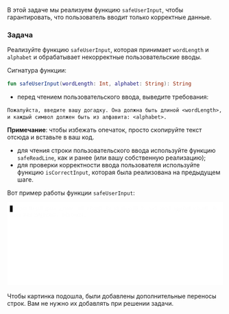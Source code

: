В этой задаче мы реализуем функцию `safeUserInput`, чтобы гарантировать, что пользователь вводит только корректные данные.

### Задача

Реализуйте функцию `safeUserInput`,
которая принимает `wordLength` и `alphabet`
и обрабатывает некорректные пользовательские вводы.

<div class="hint" title="Нажмите, чтобы увидеть новую сигнатуру функции safeUserInput">

Сигнатура функции:
```kotlin
fun safeUserInput(wordLength: Int, alphabet: String): String
```
</div>

- перед чтением пользовательского ввода, выведите требования:

```text
Пожалуйста, введите вашу догадку. Она должна быть длиной <wordLength>, и каждый символ должен быть из алфавита: <alphabet>.
```

**Примечание**: чтобы избежать опечаток, просто скопируйте текст отсюда и вставьте в ваш код.

- для чтения строки пользовательского ввода используйте функцию `safeReadLine`, как и ранее (или вашу собственную реализацию);
- для проверки корректности ввода пользователя используйте функцию `isCorrectInput`, которая была реализована на предыдущем шаге.

Вот пример работы функции `safeUserInput`:

![Пример safeUserInput](../../utils/src/main/resources/images/part1/warmup/safe_user_input.gif "Пример safeUserInput")

Чтобы картинка подошла, были добавлены дополнительные переносы строк. Вам не нужно их добавлять при решении задачи.